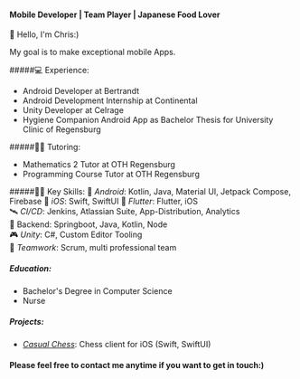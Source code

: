 #### Mobile Developer | Team Player | Japanese Food Lover

👋 Hello, I'm Chris:)

My goal is to make exceptional mobile Apps.

#####💻  Experience:
- Android Developer at Bertrandt  
- Android Development Internship at Continental  
- Unity Developer at Celrage  
- Hygiene Companion Android App as Bachelor Thesis for University Clinic of Regensburg

#####👨‍🏫 Tutoring:
- Mathematics 2 Tutor at OTH Regensburg  
- Programming Course Tutor at OTH Regensburg  

#####👨‍🏫 Key Skills:
 🤖 _Android_: Kotlin, Java, Material UI, Jetpack Compose, Firebase
 🍎 _iOS_: Swift, SwiftUI
 🐥 _Flutter_: Flutter, iOS  
 🛰️ _CI/CD_: Jenkins, Atlassian Suite, App-Distribution, Analytics  
 🔐 Backend: Springboot, Java, Kotlin, Node  
 🎮 _Unity_: C#, Custom Editor Tooling  
 💬 _Teamwork_: Scrum, multi professional team

##### Education:
- Bachelor's Degree in Computer Science
- Nurse

##### Projects:
- [_Casual Chess_](https://github.com/chris-prenissl/casual_chess): Chess client for iOS (Swift, SwiftUI)

####  Please feel free to contact me anytime if you want to get in touch:)
